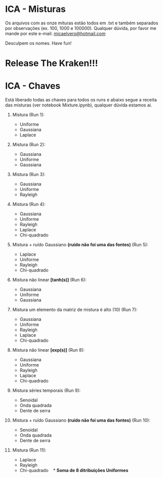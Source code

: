 # ICA - Misturas

Os arquivos com as onze mituras estão todos em .txt e também separados por observações (ex. 100, 1000 e 100000). Qualquer dúvida, por favor me mande por este e-mail: micaelvero@hotmail.com

Desculpem os nomes. Have fun!

# Release The Kraken!!!
# ICA - Chaves 

Está liberado todas as chaves para todos os runs e abaixo segue a receita das misturas (ver notebook Mixture.ipynb), qualquer dúvida estamos ai.

1. Mistura (Run 1):
    * Uniforme
    * Gaussiana
    * Laplace
  
2. Mistura (Run 2):
    * Gaussiana
    * Uniforme
    * Gaussiana

3. Mistura (Run 3):
    * Gaussiana
    * Uniforme
    * Rayleigh

4. Mistura (Run 4):
    * Gaussiana
    * Uniforme
    * Rayleigh
    * Laplace
    * Chi-quadrado
    
5. Mistura + ruído Gaussiano __(ruído não foi uma das fontes)__ (Run 5):
    * Laplace
    * Uniforme
    * Rayleigh
    * Chi-quadrado
    
6. Mistura não linear __[tanh(s)]__ (Run 6):
    * Gaussiana
    * Uniforme
    * Gaussiana    
    
7. Mistura um elemento da matriz de mistura é alto (10) (Run 7):
    * Gaussiana
    * Uniforme
    * Rayleigh
    * Laplace
    * Chi-quadrado
    
8. Mistura não linear __[exp(s)]__ (Run 8):
    * Gaussiana
    * Uniforme
    * Rayleigh
    * Laplace
    * Chi-quadrado
    
9. Mistura séries temporais (Run 9):
    * Senoidal
    * Onda quadrada
    * Dente de serra

10. Mistura + ruído Gaussiano __(ruído não foi uma das fontes)__ (Run 10): 
    * Senoidal
    * Onda quadrada
    * Dente de serra
    
11. Mistura (Run 11):
    * Laplace
    * Rayleigh
    * Chi-quadrado
    * __Soma de 8 ditribuições Uniformes__ 
